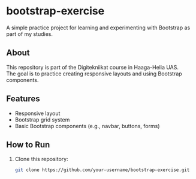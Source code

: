# bootstrap-exercise
A simple practice project for learning and experimenting with Bootstrap as part of my studies.

## About
This repository is part of the Digitekniikat course in Haaga-Helia UAS.  
The goal is to practice creating responsive layouts and using Bootstrap components.

## Features
- Responsive layout
- Bootstrap grid system
- Basic Bootstrap components (e.g., navbar, buttons, forms)

## How to Run
1. Clone this repository:
   ```bash
   git clone https://github.com/your-username/bootstrap-exercise.git

